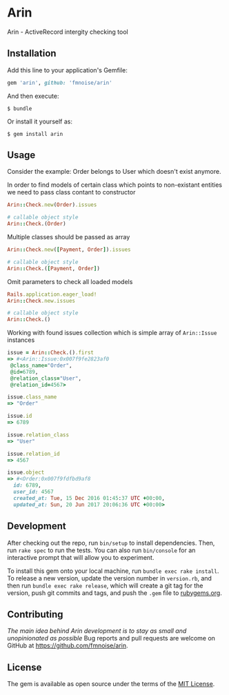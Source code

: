 # Arin

Arin - ActiveRecord intergity checking tool

## Installation

Add this line to your application's Gemfile:

```ruby
gem 'arin', github: 'fmnoise/arin'
```

And then execute:

    $ bundle

Or install it yourself as:

    $ gem install arin

## Usage

Consider the example: Order belongs to User which doesn't exist anymore.

In order to find models of certain class which points to non-existant entities we need to pass class contant to constructor
```ruby
Arin::Check.new(Order).issues

# callable object style
Arin::Check.(Order)
```
Multiple classes should be passed as array
```ruby
Arin::Check.new([Payment, Order]).issues

# callable object style
Arin::Check.([Payment, Order])
```
Omit parameters to check all loaded models
```ruby
Rails.application.eager_load!
Arin::Check.new.issues

# callable object style
Arin::Check.()
```

Working with found issues collection which is simple array of `Arin::Issue` instances
```ruby
issue = Arin::Check.().first
=> #<Arin::Issue:0x007f9fe2823af0
 @class_name="Order",
 @id=6789,
 @relation_class="User",
 @relation_id=4567>

issue.class_name
=> "Order"

issue.id
=> 6789

issue.relation_class
=> "User"

issue.relation_id
=> 4567

issue.object
=> #<Order:0x007f9fdfbd9af8
  id: 6789,
  user_id: 4567
  created_at: Tue, 15 Dec 2016 01:45:37 UTC +00:00,
  updated_at: Sun, 20 Jun 2017 20:06:36 UTC +00:00>
```

## Development

After checking out the repo, run `bin/setup` to install dependencies. Then, run `rake spec` to run the tests. You can also run `bin/console` for an interactive prompt that will allow you to experiment.

To install this gem onto your local machine, run `bundle exec rake install`. To release a new version, update the version number in `version.rb`, and then run `bundle exec rake release`, which will create a git tag for the version, push git commits and tags, and push the `.gem` file to [rubygems.org](https://rubygems.org).

## Contributing

*The main idea behind Arin development is to stay as small and unopinionated as possible*
Bug reports and pull requests are welcome on GitHub at https://github.com/fmnoise/arin.

## License

The gem is available as open source under the terms of the [MIT License](http://opensource.org/licenses/MIT).

